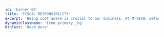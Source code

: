 ```yaml
---
id: 'banner-02'
title: 'FISCAL RESPONSIBILITY'
excerpt: 'Being cost aware is crucial to our business. At M-TECH, wefocus not only on managing our own costs, but our clients costs as well. Our clients projects remaining financially viable is just as important to us as our own profitability. Our company cannot prevail without our clients continued success.'
dynamicClassName: 'item primary__bg'
btnText: 'Read more'
---
```

